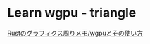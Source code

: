 # Learn wgpu - triangle

[Rustのグラフィクス周りメモ/wgpuとその使い方](https://zenn.dev/matcha_choco010/articles/2022-07-05-rust-graphics-wgpu)
